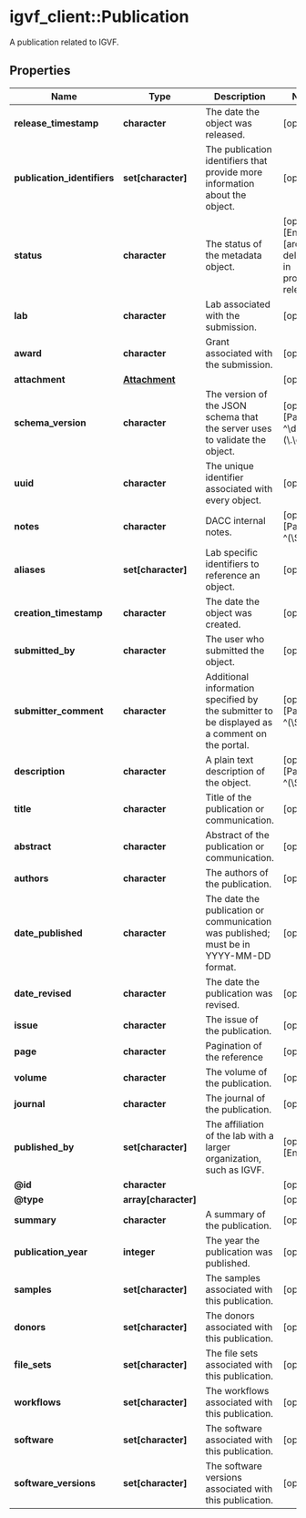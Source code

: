 # igvf_client::Publication

A publication related to IGVF.

## Properties
Name | Type | Description | Notes
------------ | ------------- | ------------- | -------------
**release_timestamp** | **character** | The date the object was released. | [optional] 
**publication_identifiers** | **set[character]** | The publication identifiers that provide more information about the object. | [optional] 
**status** | **character** | The status of the metadata object. | [optional] [Enum: [archived, deleted, in progress, released]] 
**lab** | **character** | Lab associated with the submission. | [optional] 
**award** | **character** | Grant associated with the submission. | [optional] 
**attachment** | [**Attachment**](Attachment.md) |  | [optional] 
**schema_version** | **character** | The version of the JSON schema that the server uses to validate the object. | [optional] [Pattern: ^\\d+(\\.\\d+)*$] 
**uuid** | **character** | The unique identifier associated with every object. | [optional] 
**notes** | **character** | DACC internal notes. | [optional] [Pattern: ^(\\S+(\\s|\\S)*\\S+|\\S)$] 
**aliases** | **set[character]** | Lab specific identifiers to reference an object. | [optional] 
**creation_timestamp** | **character** | The date the object was created. | [optional] 
**submitted_by** | **character** | The user who submitted the object. | [optional] 
**submitter_comment** | **character** | Additional information specified by the submitter to be displayed as a comment on the portal. | [optional] [Pattern: ^(\\S+(\\s|\\S)*\\S+|\\S)$] 
**description** | **character** | A plain text description of the object. | [optional] [Pattern: ^(\\S+(\\s|\\S)*\\S+|\\S)$] 
**title** | **character** | Title of the publication or communication. | [optional] 
**abstract** | **character** | Abstract of the publication or communication. | [optional] 
**authors** | **character** | The authors of the publication. | [optional] 
**date_published** | **character** | The date the publication or communication was published; must be in YYYY-MM-DD format. | [optional] 
**date_revised** | **character** | The date the publication was revised. | [optional] 
**issue** | **character** | The issue of the publication. | [optional] 
**page** | **character** | Pagination of the reference | [optional] 
**volume** | **character** | The volume of the publication. | [optional] 
**journal** | **character** | The journal of the publication. | [optional] 
**published_by** | **set[character]** | The affiliation of the lab with a larger organization, such as IGVF. | [optional] [Enum: ] 
**@id** | **character** |  | [optional] 
**@type** | **array[character]** |  | [optional] 
**summary** | **character** | A summary of the publication. | [optional] 
**publication_year** | **integer** | The year the publication was published. | [optional] 
**samples** | **set[character]** | The samples associated with this publication. | [optional] 
**donors** | **set[character]** | The donors associated with this publication. | [optional] 
**file_sets** | **set[character]** | The file sets associated with this publication. | [optional] 
**workflows** | **set[character]** | The workflows associated with this publication. | [optional] 
**software** | **set[character]** | The software associated with this publication. | [optional] 
**software_versions** | **set[character]** | The software versions associated with this publication. | [optional] 


